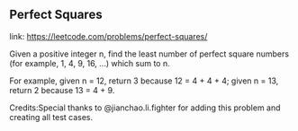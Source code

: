 ## Perfect Squares 
link: <https://leetcode.com/problems/perfect-squares/>

Given a positive integer n, find the least number of perfect square numbers (for example, 1, 4, 9, 16, ...) which sum to n.



For example, given n = 12, return 3 because 12 = 4 + 4 + 4; given n = 13, return 2 because 13 = 4 + 9.


Credits:Special thanks to @jianchao.li.fighter for adding this problem and creating all test cases.